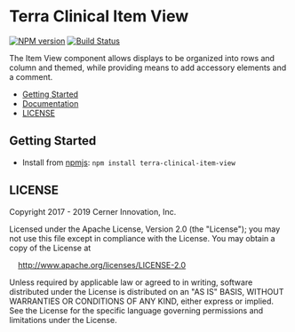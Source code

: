 # Terra Clinical Item View


[![NPM version](https://badgen.net/npm/v/terra-clinical-item-view)](https://www.npmjs.org/package/terra-clinical-item-view)
[![Build Status](https://badgen.net/travis/cerner/terra-clinical)](https://travis-ci.com/cerner/terra-clinical)

The Item View component allows displays to be organized into rows and column and themed, while providing means to add accessory elements and a comment.

- [Getting Started](#getting-started)
- [Documentation](https://github.com/cerner/terra-clinical/tree/master/packages/terra-clinical-item-view/docs)
- [LICENSE](#license)

## Getting Started

- Install from [npmjs](https://www.npmjs.com): `npm install terra-clinical-item-view`

## LICENSE

Copyright 2017 - 2019 Cerner Innovation, Inc.

Licensed under the Apache License, Version 2.0 (the "License"); you may not use this file except in compliance with the License. You may obtain a copy of the License at

&nbsp;&nbsp;&nbsp;&nbsp;http://www.apache.org/licenses/LICENSE-2.0

Unless required by applicable law or agreed to in writing, software distributed under the License is distributed on an "AS IS" BASIS, WITHOUT WARRANTIES OR CONDITIONS OF ANY KIND, either express or implied. See the License for the specific language governing permissions and limitations under the License.
